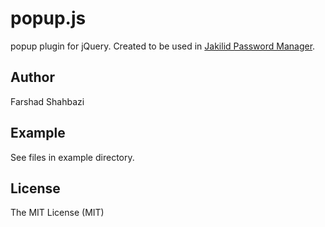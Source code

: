 # popup.js
popup plugin for jQuery.
Created to be used in <a href="http://www.jakilid.com">Jakilid Password Manager</a>.

<h2>Author</h2>
Farshad Shahbazi

<h2>Example</h2>
See files in example directory.

<h2>License</h2>
The MIT License (MIT)